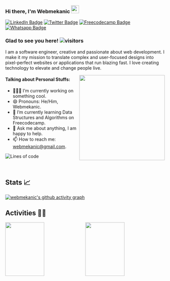 ### Hi there, I'm Webmekanic  <img src="https://raw.githubusercontent.com/iampavangandhi/iampavangandhi/master/gifs/Hi.gif" width="25px">
<!-- Social Media -->
 [![LinkedIn Badge](https://img.shields.io/badge/LinkedIn-informational?style=flat&logo=linkedin&logoColor=white&color=0D76A8)](https://www.linkedin.com/in/david-aniebo-85736820a/) [![Twitter Badge](https://img.shields.io/badge/Twitter-informational?style=flat&logo=twitter&logoColor=white&color=1CA2F1)](https://twitter.com/webmekanic_)  [![Freecodecamp Badge](https://img.shields.io/badge/Freecodecamp-informational?style=flat&logo=freecodecamp&logoColor=white&color=27273D)](https://www.freecodecamp.org/davidaniebo)   [![Whatsapp Badge](https://img.shields.io/badge/Whatsapp-informational?style=flat&logo=Whatsapp&logoColor=white&color=25D366)](https://wa.link/5bi975)

### Glad to see you here!  ![visitors](https://visitor-badge.glitch.me/badge?page_id=Webmekanic)

I am a software engineer, creative and passionate about web development. I make it my mission to translate complex and user-focused designs into pixel-perfect websites or applications that run blazing fast. I love creating technology to elevate and change people live.

<img align="right" height="270em" src="https://i.ibb.co/Xxk0yYr/giphy.gif">  



#### Talking about Personal Stuffs:
- 👨🏻‍💻 I’m currently working on something cool.
- 😄 Pronouns: He/Him, Webmekanic.
- 🚀 I’m currently learning Data Structures and Algorithms on Freecodecamp.
- 💬 Ask me about anything, I am happy to help.
- 📫 How to reach me:  [webmekanic@gmail.com](mailto:webmekanic@gmail.com).


![Lines of code](https://img.shields.io/badge/From%20Hello%20World%20I%27ve%20Written-263826%20lines%20of%20code-blue)

<br clear="right"/>

## Stats 📈


[![webmekanic's github activity graph](https://activity-graph.herokuapp.com/graph?username=webmekanic&theme=react-dark)](https://github.com/ashutosh00710/github-readme-activity-graph)

## Activities 👨‍🔧
 <img width="49.5%" height="170px" src="http://github-readme-streak-stats.herokuapp.com?user=webmekanic&theme=react&date_format=M%20j%5B%2C%20Y%5D&fire=FFFEFE&currStreakNum=FFFEFE&dates=FFFEFE&background=0D1117&ring=5BCDEC&sideNums=FFFEFE" />  <img width="49.5%" height="170px" src="https://github-readme-stats.vercel.app/api/top-langs/?username=webmekanic&layout=compact&title_color=5BCDEC&text_color=FFFEFE&hide=HTML&icon_color=4AB197&bg_color=0D1117" />




 
